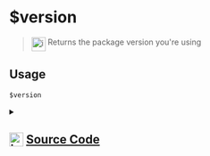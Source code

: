 # $version
> <img align="top" src="https://upload.wikimedia.org/wikipedia/commons/thumb/e/e4/Infobox_info_icon.svg/160px-Infobox_info_icon.svg.png?20150409153300" alt="image" width="25" height="auto"> Returns the package version you're using
## Usage
```
$version
```
<details>
<summary>
    
## <img align="top" src="https://cdn4.iconfinder.com/data/icons/iconsimple-logotypes/512/github-512.png" alt="image" width="25" height="auto">  [Source Code](https://github.com/tryforge/ForgeScript-V2/blob/main/src/native/version.ts)
    
</summary>
    
```ts
import { NativeFunction, Return } from "../structures"

export default new NativeFunction({
    name: "$version",
    description: "Returns the package version you're using",
    unwrap: false,
    execute(ctx) {
        return Return.success(require("../../package.json").version)
    },
})
```
    
</details>